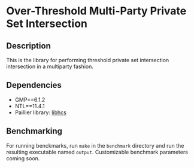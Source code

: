 # Over-Threshold Multi-Party Private Set Intersection

## Description
This is the library for performing threshold private set intersection intersection in a multiparty fashion. 

## Dependencies
* GMP==6.1.2
* NTL==11.4.1
* Paillier library: [libhcs](https://github.com/tiehuis/libhcs)

## Benchmarking
For running benckmarks, run ```make``` in the ```benchmark``` directory and run the resulting executable named ```output```. Customizable benchmark parameters coming soon.